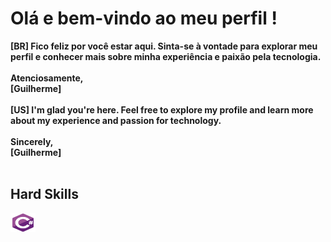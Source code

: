 <!DOCTYPE html>
<html>
<h1>
  <b>Olá e bem-vindo ao meu perfil !</b> 
  </h1>
<b>[BR] Fico feliz por você estar aqui. Sinta-se à vontade para explorar meu perfil e conhecer mais sobre minha experiência e paixão pela tecnologia.</b>
<br>
<br>
<b>Atenciosamente,
<br>
[Guilherme]</b>
  <br>
  <br>
<b>[US] I'm glad you're here. Feel free to explore my profile and learn more about my experience and passion for technology.
<br>
<br>
Sincerely,
  <br>
[Guilherme]<br>
</div>
<div style="display: inline_block"><br>
  <h2>Hard Skills</h2>

  <img align="center" alt="Csharp" height="30" width="40" src="https://raw.githubusercontent.com/devicons/devicon/master/icons/csharp/csharp-original.svg">

<i class="fab fa-instagram"></i>

</div>


